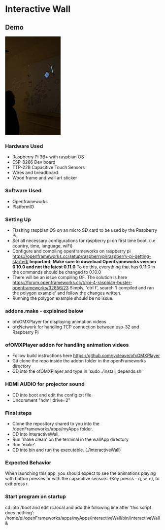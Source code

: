 # Interactive Wall

## Demo
![demogif](demoWall.gif)

### Hardware Used
* Raspberry Pi 3B+ with raspbian OS
* ESP-8266 Dev board
* TTP-22B Capacitive Touch Sensors
* Wires and breadboard
* Wood frame and wall art sticker

### Software Used
* Openframeworks
* PlatformIO 


### Setting Up
* Flashing raspbian OS on an micro SD card to be used by the Raspberry Pi.
* Set all necessary configurations for raspberry pi on first time boot. (i.e country, time, language, wiFi)
* Configure and compiling openframeworks on raspberry pi https://openframeworks.cc/setup/raspberrypi/raspberry-pi-getting-started/
  **Important**: **Make sure to download Openframeworks version 0.10.0 and not the latest 0.11.0** To do this, everything that has 0.11.0 in     the commands should be changed to 0.10.0
* There will be an issue compiling OF. The solution is here https://forum.openframeworks.cc/t/rpi-4-raspbian-buster-openframeworks/32856/23
  Simply, 'ctrl f', search 'I compiled and ran the polygon example' and follow the changes written.
* Running the polygon example should be no issue.

### addons.make - explained below
* ofxOMXPlayer for displaying animation videos
* ofxNetwork for handling TCP connection between esp-32 and Raspberry Pi

### ofOMXPlayer addon for handling animation videos
* Follow build instructions here https://github.com/jvcleave/ofxOMXPlayer
* Git clone the repo inside the addon folder in the openFrameworks directory
* CD into the ofOMXPlayer and type in 'sudo ./install_depends.sh'

### HDMI AUDIO for projector sound
* CD into boot and edit the config.txt file
* Uncomment "hdmi_drive=2"

### Final steps
* Clone the repository shared to you into the /openFrameworks/apps/myApps folder.
* CD into interactiveWall.
* Run 'make clean' on the terminal in the wallApp directory
* Run 'make'.
* CD into bin and run the executable. (./interactiveWall)

### Expected Behavior
When launching this app, you should expect to see the animations playing with button presses or with the capacitive sensors.
(Key presss - q, w, e), to exit press r.

### Start program on startup
cd into /boot and edit rc.local and add the following line after 'this script does nothing':
/home/pi/openFrameworks/apps/myApps/interactiveWall/bin/interactiveWall &


